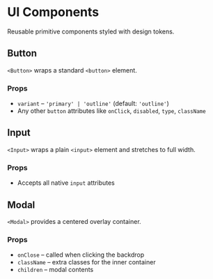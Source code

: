 # UI Components

Reusable primitive components styled with design tokens.

## Button

`<Button>` wraps a standard `<button>` element.

### Props
- `variant` – `'primary' | 'outline'` (default: `'outline'`)
- Any other `button` attributes like `onClick`, `disabled`, `type`, `className`

## Input

`<Input>` wraps a plain `<input>` element and stretches to full width.

### Props
- Accepts all native `input` attributes

## Modal

`<Modal>` provides a centered overlay container.

### Props
- `onClose` – called when clicking the backdrop
- `className` – extra classes for the inner container
- `children` – modal contents

